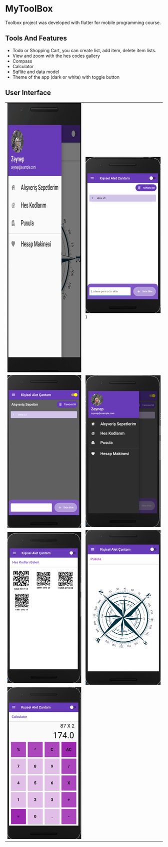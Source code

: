 # MyToolBox

Toolbox project was developed with flutter for mobile programming course.

## Tools And Features
- Todo or Shopping Cart, you can create list, add item, delete item lists.
- View and zoom with the hes codes gallery
- Compass
- Calculator
- Sqflite and data model
- Theme of the app (dark or white) with toggle button



## User Interface
|  |  |
| ------ | ------ |
|<img src="/assets/animation.gif" width="386" height="861">|![Toolbox](/assets/sc1.png))|
|![Add_place](/assets/s6.png)|![Screenshot_2](/assets/sc2.png)|
|![Screenshot_3](/assets/s3.png)|![Screenshot_4](/assets/s4.png)|
|![Screenshot_5](/assets/s5.png)|




